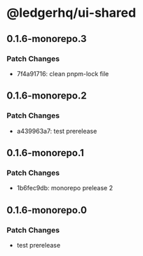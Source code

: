 # @ledgerhq/ui-shared

## 0.1.6-monorepo.3

### Patch Changes

- 7f4a91716: clean pnpm-lock file

## 0.1.6-monorepo.2

### Patch Changes

- a439963a7: test prerelease

## 0.1.6-monorepo.1

### Patch Changes

- 1b6fec9db: monorepo prelease 2

## 0.1.6-monorepo.0

### Patch Changes

- test prerelease
